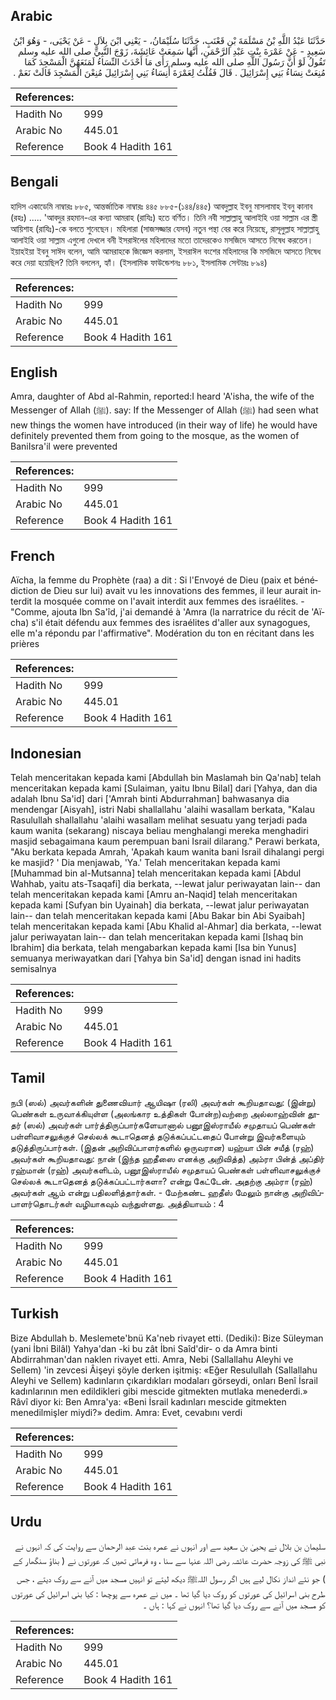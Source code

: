 ## Arabic


<div dir="rtl" lang="ar" style={{fontSize:'larger',backgroundColor:'#f8f9fa',padding:20}}>
حَدَّثَنَا عَبْدُ اللَّهِ بْنُ مَسْلَمَةَ بْنِ قَعْنَبٍ، حَدَّثَنَا سُلَيْمَانُ، - يَعْنِي ابْنَ بِلاَلٍ - عَنْ يَحْيَى، - وَهُوَ ابْنُ سَعِيدٍ - عَنْ عَمْرَةَ بِنْتِ عَبْدِ الرَّحْمَنِ، أَنَّهَا سَمِعَتْ عَائِشَةَ، زَوْجَ النَّبِيِّ صلى الله عليه وسلم تَقُولُ لَوْ أَنَّ رَسُولَ اللَّهِ صلى الله عليه وسلم رَأَى مَا أَحْدَثَ النِّسَاءُ لَمَنَعَهُنَّ الْمَسْجِدَ كَمَا مُنِعَتْ نِسَاءُ بَنِي إِسْرَائِيلَ ‏.‏ قَالَ فَقُلْتُ لِعَمْرَةَ أَنِسَاءُ بَنِي إِسْرَائِيلَ مُنِعْنَ الْمَسْجِدَ قَالَتْ نَعَمْ ‏.‏
</div>
<div style={{backgroundColor:'#f8f9fa',padding:20, marginBottom: 10}}><table> <thead> <tr> <th>References:</th> <th></th> </tr> </thead> <tbody><tr><td>Hadith No</td><td>999</td></tr><tr><td>Arabic No</td><td>445.01</td></tr><tr><td>Reference</td><td>Book 4 Hadith 161</td></tr></tbody></table></div>

## Bengali


<div dir="ltr" lang="bn" style={{fontSize:'larger',backgroundColor:'#f8f9fa',padding:20}}>
হাদিস একাডেমি নাম্বারঃ ৮৮৫, আন্তর্জাতিক নাম্বারঃ ৪৪৫ ৮৮৫-(১৪৪/৪৪৫) আবদুল্লাহ ইবনু মাসলামাহ ইবনু কানাব (রহঃ) ..... 'আবদুর রহমান-এর কন্যা আমরাহ (রাযিঃ) হতে বর্ণিত। তিনি নবী সাল্লাল্লাহু আলাইহি ওয়া সাল্লাম এর স্ত্রী আয়িশাহ (রাযিঃ)-কে বলতে শুনেছেন। মহিলারা (সাজসজ্জার যেসব) নতুন পন্থা বের করে নিয়েছে, রাসূলুল্লাহ সাল্লাল্লাহু আলাইহি ওয়া সাল্লাম এগুলো দেখলে বনী ইসরাঈলের মহিলাদের মতো তাদেরকেও মসজিদে আসতে নিষেধ করতেন। ইয়াহইয়া ইবনু সাঈদ বলেন, আমি আমরাহকে জিজ্ঞেস করলাম, ইসরাঈল বংশের মহিলাদের কি মসজিদে আসতে নিষেধ করে দেয়া হয়েছিল? তিনি বললেন, হ্যাঁ। (ইসলামিক ফাউন্ডেশনঃ ৮৮১, ইসলামিক সেন্টারঃ ৮৯৪)
</div>
<div style={{backgroundColor:'#f8f9fa',padding:20, marginBottom: 10}}><table> <thead> <tr> <th>References:</th> <th></th> </tr> </thead> <tbody><tr><td>Hadith No</td><td>999</td></tr><tr><td>Arabic No</td><td>445.01</td></tr><tr><td>Reference</td><td>Book 4 Hadith 161</td></tr></tbody></table></div>

## English


<div dir="ltr" lang="en" style={{fontSize:'larger',backgroundColor:'#f8f9fa',padding:20}}>
Amra, daughter of Abd al-Rahmin, reported:I heard 'A'isha, the wife of the Messenger of Allah (ﷺ). say: If the Messenger of Allah (ﷺ) had seen what new things the women have introduced (in their way of life) he would have definitely prevented them from going to the mosque, as the women of BaniIsra'il were prevented
</div>
<div style={{backgroundColor:'#f8f9fa',padding:20, marginBottom: 10}}><table> <thead> <tr> <th>References:</th> <th></th> </tr> </thead> <tbody><tr><td>Hadith No</td><td>999</td></tr><tr><td>Arabic No</td><td>445.01</td></tr><tr><td>Reference</td><td>Book 4 Hadith 161</td></tr></tbody></table></div>

## French


<div dir="ltr" lang="fr" style={{fontSize:'larger',backgroundColor:'#f8f9fa',padding:20}}>
Aïcha, la femme du Prophète (raa) a dit : Si l'Envoyé de Dieu (paix et bénédiction de Dieu sur lui) avait vu les innovations des femmes, il leur aurait interdit la mosquée comme on l'avait interdit aux femmes des israélites. - "Comme, ajouta Ibn Sa'îd, j'ai demandé à 'Amra (la narratrice du récit de 'Aïcha) s'il était défendu aux femmes des israélites d'aller aux synagogues, elle m'a répondu par l'affirmative". Modération du ton en récitant dans les prières
</div>
<div style={{backgroundColor:'#f8f9fa',padding:20, marginBottom: 10}}><table> <thead> <tr> <th>References:</th> <th></th> </tr> </thead> <tbody><tr><td>Hadith No</td><td>999</td></tr><tr><td>Arabic No</td><td>445.01</td></tr><tr><td>Reference</td><td>Book 4 Hadith 161</td></tr></tbody></table></div>

## Indonesian


<div dir="ltr" lang="id" style={{fontSize:'larger',backgroundColor:'#f8f9fa',padding:20}}>
Telah menceritakan kepada kami [Abdullah bin Maslamah bin Qa'nab] telah menceritakan kepada kami [Sulaiman, yaitu Ibnu Bilal] dari [Yahya, dan dia adalah Ibnu Sa'id] dari ['Amrah binti Abdurrahman] bahwasanya dia mendengar [Aisyah], istri Nabi shallallahu 'alaihi wasallam berkata, "Kalau Rasulullah shallallahu 'alaihi wasallam melihat sesuatu yang terjadi pada kaum wanita (sekarang) niscaya beliau menghalangi mereka menghadiri masjid sebagaimana kaum perempuan bani Israil dilarang." Perawi berkata, "Aku berkata kepada Amrah, 'Apakah kaum wanita bani Israil dihalangi pergi ke masjid? ' Dia menjawab, 'Ya.' Telah menceritakan kepada kami [Muhammad bin al-Mutsanna] telah menceritakan kepada kami [Abdul Wahhab, yaitu ats-Tsaqafi] dia berkata, --lewat jalur periwayatan lain-- dan telah menceritakan kepada kami [Amru an-Naqid] telah menceritakan kepada kami [Sufyan bin Uyainah] dia berkata, --lewat jalur periwayatan lain-- dan telah menceritakan kepada kami [Abu Bakar bin Abi Syaibah] telah menceritakan kepada kami [Abu Khalid al-Ahmar] dia berkata, --lewat jalur periwayatan lain-- dan telah menceritakan kepada kami [Ishaq bin Ibrahim] dia berkata, telah mengabarkan kepada kami [Isa bin Yunus] semuanya meriwayatkan dari [Yahya bin Sa'id] dengan isnad ini hadits semisalnya
</div>
<div style={{backgroundColor:'#f8f9fa',padding:20, marginBottom: 10}}><table> <thead> <tr> <th>References:</th> <th></th> </tr> </thead> <tbody><tr><td>Hadith No</td><td>999</td></tr><tr><td>Arabic No</td><td>445.01</td></tr><tr><td>Reference</td><td>Book 4 Hadith 161</td></tr></tbody></table></div>

## Tamil


<div dir="ltr" lang="ta" style={{fontSize:'larger',backgroundColor:'#f8f9fa',padding:20}}>
நபி (ஸல்) அவர்களின் துணைவியார் ஆயிஷா (ரலி) அவர்கள் கூறியதாவது: (இன்று) பெண்கள் உருவாக்கியுள்ள (அலங்கார உத்திகள் போன்ற)வற்றை அல்லாஹ்வின் தூதர் (ஸல்) அவர்கள் பார்த்திருப்பார்களேயானால் பனூஇஸ்ராயீல் சமுதாயப் பெண்கள் பள்ளிவாசலுக்குச் செல்லக் கூடாதெனத் தடுக்கப்பட்டதைப் போன்று இவர்களையும் தடுத்திருப்பார்கள். (இதன் அறிவிப்பாளர்களில் ஒருவரான) யஹ்யா பின் சயீத் (ரஹ்) அவர்கள் கூறியதாவது: நான் (இந்த ஹதீஸை எனக்கு அறிவித்த) அம்ரா பின்த் அப்திர் ரஹ்மான் (ரஹ்) அவர்களிடம், பனூஇஸ்ராயீல் சமுதாயப் பெண்கள் பள்ளிவாசலுக்குச் செல்லக் கூடாதெனத் தடுக்கப்பட்டார்களா? என்று கேட்டேன். அதற்கு அம்ரா (ரஹ்) அவர்கள் ஆம் என்று பதிலளித்தார்கள். - மேற்கண்ட ஹதீஸ் மேலும் நான்கு அறிவிப்பாளர்தொடர்கள் வழியாகவும் வந்துள்ளது. அத்தியாயம் : 4
</div>
<div style={{backgroundColor:'#f8f9fa',padding:20, marginBottom: 10}}><table> <thead> <tr> <th>References:</th> <th></th> </tr> </thead> <tbody><tr><td>Hadith No</td><td>999</td></tr><tr><td>Arabic No</td><td>445.01</td></tr><tr><td>Reference</td><td>Book 4 Hadith 161</td></tr></tbody></table></div>

## Turkish


<div dir="ltr" lang="tr" style={{fontSize:'larger',backgroundColor:'#f8f9fa',padding:20}}>
Bize Abdullah b. Meslemete'bnü Ka'neb rivayet etti. (Dediki): Bize Süleyman (yani İbni Bilâl) Yahya'dan -ki bu zât İbni Saîd'dir- o da Amra binti Abdirrahman'dan naklen rivayet etti. Amra, Nebi (Sallallahu Aleyhi ve Sellem) 'in zevcesi Âişeyi şöyle derken işitmiş: «Eğer Resulullah (Sallallahu Aleyhi ve Sellem) kadınların çıkardıkları modaları görseydi, onları Benî İsrail kadınlarının men edildikleri gibi mescide gitmekten mutlaka menederdi.» Râvî diyor ki: Ben Amra'ya: «Beni İsrail kadınları mescide gitmek­ten menedilmişler miydi?» dedim. Amra: Evet, cevabını verdi
</div>
<div style={{backgroundColor:'#f8f9fa',padding:20, marginBottom: 10}}><table> <thead> <tr> <th>References:</th> <th></th> </tr> </thead> <tbody><tr><td>Hadith No</td><td>999</td></tr><tr><td>Arabic No</td><td>445.01</td></tr><tr><td>Reference</td><td>Book 4 Hadith 161</td></tr></tbody></table></div>

## Urdu


<div dir="rtl" lang="ur" style={{fontSize:'larger',backgroundColor:'#f8f9fa',padding:20}}>
سلیمان بن بلال نے یحییٰ بن سعید سے اور انہوں نے عمرہ بنت عبد الرحمان سے روایت کی کہ انہوں نے نبی ﷺ کی زوجہ حضرت عائشہ رضی اللہ عنہا سے سنا ، وہ فرماتی تھیں کہ عورتوں نے ( بناؤ سنگھار کے ) جو نئے انداز نکال لیے ہیں اگر رسول اللہﷺ دیکھ لیتے تو انہیں مسجد میں آنے سے روک دیتے ، جس طرح بنی اسرائیل کی عورتوں کو روک دیا گیا تھا ۔ میں نے عمرہ سے پوچھا : کیا بنی اسرائیل کی عورتوں کو مسجد میں آنے سے روک دیا گیا تھا؟ انہوں نے کہا : ہاں ۔
</div>
<div style={{backgroundColor:'#f8f9fa',padding:20, marginBottom: 10}}><table> <thead> <tr> <th>References:</th> <th></th> </tr> </thead> <tbody><tr><td>Hadith No</td><td>999</td></tr><tr><td>Arabic No</td><td>445.01</td></tr><tr><td>Reference</td><td>Book 4 Hadith 161</td></tr></tbody></table></div>